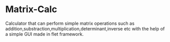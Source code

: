 # Matrix-Calc
Calculator that can perform simple matrix operations such as addition,substraction,multiplication,determinant,inverse etc with the help of a simple GUI made in flet framework.
